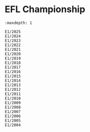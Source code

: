 # EFL Championship

```{toctree}
:maxdepth: 1

E1/2025
E1/2024
E1/2023
E1/2022
E1/2021
E1/2020
E1/2019
E1/2018
E1/2017
E1/2016
E1/2015
E1/2014
E1/2013
E1/2012
E1/2011
E1/2010
E1/2009
E1/2008
E1/2007
E1/2006
E1/2005
E1/2004
```
